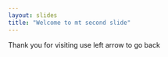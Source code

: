 ```yaml
---
layout: slides
title: "Welcome to mt second slide"
---
```

Thank you for visiting
use left arrow to go back
